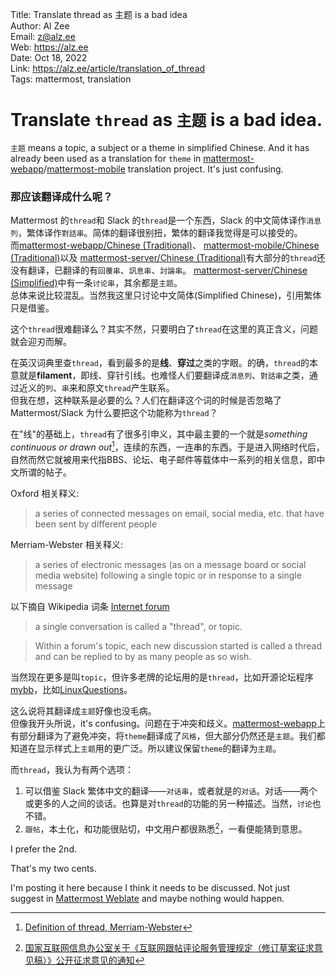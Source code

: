 Title:  Translate thread as 主题 is a bad idea  
Author: Al Zee  
Email:  z@alz.ee  
Web:    https://alz.ee  
Date:   Oct 18, 2022  
Link:   https://alz.ee/article/translation_of_thread  
Tags:   mattermost, translation

# Translate `thread` as `主题` is a bad idea.  

`主题` means a topic, a subject or a theme in simplified Chinese. And it has already been used as a translation for `theme` in [mattermost-webapp](https://translate.mattermost.com/browse/mattermost/mattermost-webapp_master/zh_Hans/?q=theme&sort_by=-priority%2Cposition&offset=3)/[mattermost-mobile](https://translate.mattermost.com/browse/mattermost/mattermost-mobile_master/zh_Hans/?offset=1&q=theme&sort_by=-priority%2Cposition&checksum=) translation project. It's just confusing.

### 那应该翻译成什么呢？

Mattermost 的`thread`和 Slack 的`thread`是一个东西，Slack 的中文简体译作`消息列`，繁体译作`對話串`。简体的翻译很别扭，繁体的翻译我觉得是可以接受的。  
而[mattermost-webapp/Chinese (Traditional)](https://translate.mattermost.com/projects/mattermost/mattermost-webapp_master/zh_Hant/)、
[mattermost-mobile/Chinese (Traditional)](https://translate.mattermost.com/projects/mattermost/mattermost-mobile_master/zh_Hant/)以及
[mattermost-server/Chinese (Traditional)](https://translate.mattermost.com/projects/mattermost/mattermost-server_master/zh_Hant/)有大部分的`thread`还没有翻译，已翻译的有`回覆串`、`訊息串`、`討論串`。
[mattermost-server/Chinese (Simplified)](https://translate.mattermost.com/browse/mattermost/mattermost-server_master/zh_Hans/?offset=1&q=%E8%AE%A8%E8%AE%BA%E4%B8%B2&sort_by=-priority%2Cposition&checksum=)中有一条`讨论串`，其余都是`主题`。  
总体来说比较混乱。当然我这里只讨论中文简体(Simplified Chinese)，引用繁体只是借鉴。

这个`thread`很难翻译么？其实不然，只要明白了`thread`在这里的真正含义，问题就会迎刃而解。

在英汉词典里查`thread`，看到最多的是**线**、**穿过**之类的字眼。的确，`thread`的本意就是**filament**，即线、穿针引线。也难怪人们要翻译成`消息列`、`對話串`之类，通过近义的`列`、`串`来和原文`thread`产生联系。  
但我在想，这种联系是必要的么？人们在翻译这个词的时候是否忽略了 Mattermost/Slack 为什么要把这个功能称为`thread`？

在"线"的基础上，`thread`有了很多引申义，其中最主要的一个就是*something continuous or drawn out*[^meaning]，连续的东西，一连串的东西。于是进入网络时代后，自然而然它就被用来代指BBS、论坛、电子邮件等载体中一系列的相关信息，即中文所谓的帖子。

Oxford 相关释义:
> a series of connected messages on email, social media, etc. that have been sent by different people

Merriam-Webster 相关释义:
> a series of electronic messages (as on a message board or social media website) following a single topic or in response to a single message

以下摘自 Wikipedia 词条 [Internet forum](https://en.wikipedia.org/wiki/Internet_forum)
> a single conversation is called a "thread", or topic.

> Within a forum's topic, each new discussion started is called a thread and can be replied to by as many people as so wish.

当然现在更多是叫`topic`，但许多老牌的论坛用的是`thread`，比如开源论坛程序[mybb](https://community.mybb.com/)，比如[LinuxQuestions](https://www.linuxquestions.org/questions/)。

这么说将其翻译成`主题`好像也没毛病。  
但像我开头所说，it's confusing。问题在于冲突和歧义。[mattermost-webapp](https://translate.mattermost.com/browse/mattermost/mattermost-webapp_master/zh_Hans/?offset=1&q=%E9%A3%8E%E6%A0%BC&sort_by=-priority%2Cposition&checksum=)上有部分翻译为了避免冲突，将`theme`翻译成了`风格`，但大部分仍然还是`主题`。我们都知道在显示样式上`主题`用的更广泛。所以建议保留`theme`的翻译为`主题`。

而`thread`，我认为有两个选项：
1. 可以借鉴 Slack 繁体中文的翻译——`对话串`，或者就是的`对话`。对话——两个或更多的人之间的谈话。也算是对`thread`的功能的另一种描述。当然，`讨论`也不错。
2. `跟帖`，本土化，和功能很贴切，中文用户都很熟悉[^gentie]，一看便能猜到意思。

I prefer the 2nd.

That's my two cents.

I'm posting it here because I think it needs to be discussed. Not just suggest in [Mattermost Weblate](https://translate.mattermost.com/) and maybe nothing would happen.

[^meaning]: [Definition of thread, Merriam-Webster](https://www.merriam-webster.com/dictionary/thread)
[^gentie]: [国家互联网信息办公室关于《互联网跟帖评论服务管理规定（修订草案征求意见稿）》公开征求意见的通知](http://www.cac.gov.cn/2022-06/17/c_1657089000974111.htm)
